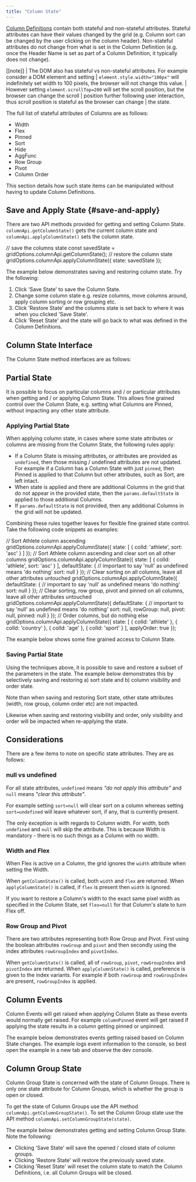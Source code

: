 ```yaml
---
title: "Column State"
---
```


[Column Definitions](/column-definitions/) contain both stateful and non-stateful attributes. Stateful attributes can
have their values changed by the grid (e.g. Column sort can be changed by the user clicking on the column header).
Non-stateful attributes do not change from what is set in the Column Definition (e.g. once the Header Name is set as
part of a Column Definition, it typically does not change).

[[note]]
| The DOM also has stateful vs non-stateful attributes. For example consider a DOM element and setting 
| `element.style.width="100px"` will indefinitely set width to 100 pixels, the browser will not change this value. 
| However setting `element.scrollTop=200` will set the scroll position, but the browser can change the scroll
| position further following user interaction, thus scroll position is stateful as the browser can change
| the state.


The full list of stateful attributes of Columns are as follows:

- Width
- Flex
- Pinned
- Sort
- Hide
- AggFunc
- Row Group
- Pivot
- Column Order

This section details how such state items can be manipulated without having to update Column Definitions.

## Save and Apply State {#save-and-apply}

There are two API methods provided for getting and setting Column State. `columnApi.getColumnState()` gets the current
column state and `columnApi.applyColumnState()` sets the column state.

<snippet>
// save the columns state
const savedState = gridOptions.columnApi.getColumnState();
// restore the column state
gridOptions.columnApi.applyColumnState({ state: savedState });
</snippet>

The example below demonstrates saving and restoring column state. Try the following:

1. Click 'Save State' to save the Column State.
1. Change some column state e.g. resize columns, move columns around, apply column sorting or row grouping etc.
1. Click 'Restore State' and the columns state is set back to where it was when you clicked 'Save State'.
1. Click 'Reset State' and the state will go back to what was defined in the Column Definitions.

<grid-example title='Save and Apply State' name='save-apply-state' type='generated' options='{ "enterprise": true }'></grid-example>

## Column State Interface

The Column State method interfaces are as follows:

<api-documentation source='column-api/api.json' section='state' names='["getColumnState", "applyColumnState"]' config='{ "codeSrc": "ColumnApi"}'></api-documentation>

## Partial State

It is possible to focus on particular columns and / or particular attributes when getting and / or applying Column
State. This allows fine grained control over the Column State, e.g. setting what Columns are Pinned, without impacting
any other state attribute.

### Applying Partial State

When applying column state, in cases where some state attributes or columns are missing from the Column State,
the following rules apply:

- If a Column State is missing attributes, or attributes are provided as `undefined`, then those missing / undefined
attributes are not updated. For example if a Column has a Column State with just `pinned`, then Pinned is applied to
that Column but other attributes, such as Sort, are left intact.
- When state is applied and there are additional Columns in the grid that do not appear in the provided state, then the
`params.defaultState` is applied to those additional Columns.
- If `params.defaultState` is not provided, then any additional Columns in the grid will not be updated.

Combining these rules together leaves for flexible fine grained state control. Take the following code snippets as
examples:

<snippet>
// Sort Athlete column ascending
gridOptions.columnApi.applyColumnState({
    state: [
        {
            colId: 'athlete',
            sort: 'asc'
        }
    ]
});
// Sort Athlete column ascending and clear sort on all other columns
gridOptions.columnApi.applyColumnState({
    state: [
        {
            colId: 'athlete',
            sort: 'asc'
        }
    ],
    defaultState: {
        // important to say 'null' as undefined means 'do nothing'
        sort: null
    }
});
// Clear sorting on all columns, leave all other attributes untouched
gridOptions.columnApi.applyColumnState({
    defaultState: {
        // important to say 'null' as undefined means 'do nothing'
        sort: null
    }
});
// Clear sorting, row group, pivot and pinned on all columns, leave all other attributes untouched
gridOptions.columnApi.applyColumnState({
    defaultState: {
        // important to say 'null' as undefined means 'do nothing'
        sort: null,
        rowGroup: null,
        pivot: null,
        pinned: null
    }
});
// Order columns, but do nothing else
gridOptions.columnApi.applyColumnState({
    state: [
        { colId: 'athlete' },
        { colId: 'country' },
        { colId: 'age' },
        { colId: 'sport' }
    ],
    applyOrder: true
});
</snippet>

The example below shows some fine grained access to Column State.

<grid-example title='Fine Grained State' name='fine-grained-state' type='mixed' options='{ "enterprise": true }'></grid-example>

### Saving Partial State

Using the techniques above, it is possible to save and restore a subset of the parameters in the state.
The example below demonstrates this by selectively saving and restoring a) sort state and
b) column visibility and order state.

Note than when saving and restoring Sort state, other state attributes (width, row group, column order etc)
are not impacted.

Likewise when saving and restoring visibility and order, only visibility and order will be impacted when
re-applying the state.

<grid-example title='Selective State' name='selective-state' type='generated' options='{ "enterprise": true }'></grid-example>

## Considerations

There are a few items to note on specific state attributes. They are as follows:

### **null** vs **undefined**

For all state attributes, `undefined` means _"do not apply this attribute"_ and `null` means _"clear this attribute"_.

For example setting `sort=null` will clear sort on a column whereas setting
`sort=undefined` will leave whatever sort, if any, that is currently present.

The only exception is with regards to Column width. For width, both `undefined`
and `null` will skip the attribute. This is because Width is mandatory - there
is no such things as a Column with no width.

### Width and Flex

When Flex is active on a Column, the grid ignores the `width` attribute when setting the Width.

When `getColumnState()` is called, both `width` and `flex` are returned.
When `applyColumnState()` is called, if `flex` is present then `width` is
ignored.

If you want to restore a Column's width to the exact same pixel width as specified in the Column State,
set `flex=null` for that Column's state to turn Flex off.

### Row Group and Pivot

There are two attributes representing both Row Group and Pivot. First using the boolean attributes
`rowGroup` and `pivot` and then secondly using the index attributes `rowGroupIndex`
and `pivotIndex`.

When `getColumnState()` is called, all of `rowGroup`, `pivot`,
`rowGroupIndex` and `pivotIndex` are returned. When
`applyColumnState()` is called, preference is given to the index variants. For example
if both `rowGroup` and `rowGroupIndex` are present, `rowGroupIndex`
is applied.

## Column Events

Column Events will get raised when applying Column State as these events would
normally get raised. For example `columnPinned` event will get raised if applying
the state results in a column getting pinned or unpinned.

The example below demonstrates events getting raised based on Column State changes.
The example logs event information to the console, so best open the example in
a new tab and observe the dev console.

<grid-example title='Column Events' name='column-events' type='generated' options='{ "enterprise": true }'></grid-example>

## Column Group State

Column Group State is concerned with the state of Column Groups. There is only one state attribute for Column Groups,
which is whether the group is open or closed.

To get the state of Column Groups use the API method `columnApi.getColumnGroupState()`. To
set the Column Group state use the API method `columnApi.setColumnGroupState(state)`.

The example below demonstrates getting and setting Column Group State. Note the following:

- Clicking 'Save State' will save the opened / closed state of column groups.
- Clicking 'Restore State' will restore the previously saved state.
- Clicking 'Reset State' will reset the column state to match the Column Definitions,
i.e. all Column Groups will be closed.

<grid-example title='Column Group State' name='column-group-state' type='generated' options='{ "enterprise": true }'></grid-example>
